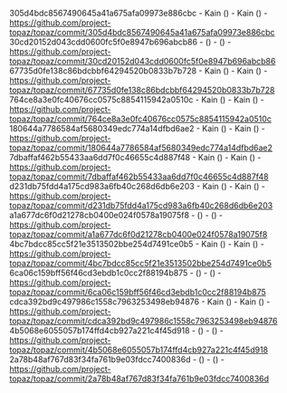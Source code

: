 305d4bdc8567490645a41a675afa09973e886cbc - Kain () - Kain () - https://github.com/project-topaz/topaz/commit/305d4bdc8567490645a41a675afa09973e886cbc
30cd20152d043cdd0600fc5f0e8947b696abcb86 -  () -  () - https://github.com/project-topaz/topaz/commit/30cd20152d043cdd0600fc5f0e8947b696abcb86
67735d0fe138c86bdcbbf64294520b0833b7b728 - Kain () - Kain () - https://github.com/project-topaz/topaz/commit/67735d0fe138c86bdcbbf64294520b0833b7b728
764ce8a3e0fc40676cc0575c8854115942a0510c - Kain () - Kain () - https://github.com/project-topaz/topaz/commit/764ce8a3e0fc40676cc0575c8854115942a0510c
180644a7786584af5680349edc774a14dfbd6ae2 - Kain () - Kain () - https://github.com/project-topaz/topaz/commit/180644a7786584af5680349edc774a14dfbd6ae2
7dbaffaf462b55433aa6dd7f0c46655c4d887f48 - Kain () - Kain () - https://github.com/project-topaz/topaz/commit/7dbaffaf462b55433aa6dd7f0c46655c4d887f48
d231db75fdd4a175cd983a6fb40c268d6db6e203 - Kain () - Kain () - https://github.com/project-topaz/topaz/commit/d231db75fdd4a175cd983a6fb40c268d6db6e203
a1a677dc6f0d21278cb0400e024f0578a19075f8 -  () -  () - https://github.com/project-topaz/topaz/commit/a1a677dc6f0d21278cb0400e024f0578a19075f8
4bc7bdcc85cc5f21e3513502bbe254d7491ce0b5 - Kain () - Kain () - https://github.com/project-topaz/topaz/commit/4bc7bdcc85cc5f21e3513502bbe254d7491ce0b5
6ca06c159bff56f46cd3ebdb1c0cc2f88194b875 -  () -  () - https://github.com/project-topaz/topaz/commit/6ca06c159bff56f46cd3ebdb1c0cc2f88194b875
cdca392bd9c497986c1558c7963253498eb94876 - Kain () - Kain () - https://github.com/project-topaz/topaz/commit/cdca392bd9c497986c1558c7963253498eb94876
4b5068e6055057b174ffd4cb927a221c4f45d918 -  () -  () - https://github.com/project-topaz/topaz/commit/4b5068e6055057b174ffd4cb927a221c4f45d918
2a78b48af767d83f34fa761b9e03fdcc7400836d -  () -  () - https://github.com/project-topaz/topaz/commit/2a78b48af767d83f34fa761b9e03fdcc7400836d
